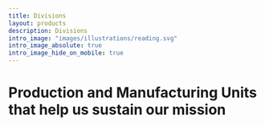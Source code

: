 ```yaml
---
title: Divisions
layout: products
description: Divisions
intro_image: "images/illustrations/reading.svg"
intro_image_absolute: true
intro_image_hide_on_mobile: true
---
```


# Production and Manufacturing Units that help us sustain our mission

